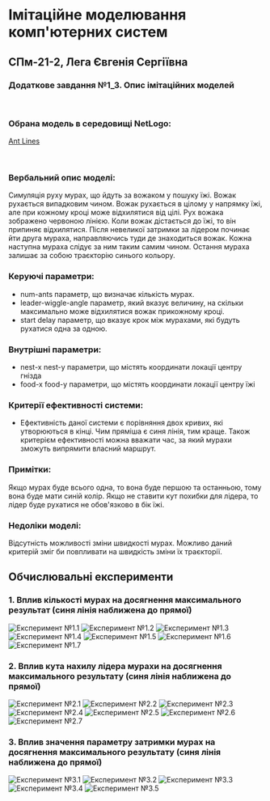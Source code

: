 # Імітаційне моделювання комп'ютерних систем
## СПм-21-2, Лега Євгенія Сергіївна
### Додаткове завдання №**1_3**. Опис імітаційних моделей
<br>

### Обрана модель в середовищі NetLogo:

[Ant Lines](http://www.netlogoweb.org/launch#http://www.netlogoweb.org/assets/modelslib/Sample%20Models/Biology/Ant%20Lines.nlogo)

<br>

### Вербальний опис моделі:
Симуляція руху мурах, що йдуть за вожаком у пошуку їжі. Вожак рухається випадковим чином. Вожак рухається в цілому у напрямку їжі, але при кожному кроці може відхилятися від цілі. Рух вожака зображено червоною лінією. Коли вожак дістається до їжі, то він припиняє відхилятися. Після невеликої затримки за лідером починає йти друга мураха, направляючись туди де знаходиться вожак. Кожна наступна мураха слідує за ним таким самим чином. Остання мураха залишає за собою траєкторію синього кольору.


### Керуючі параметри:

- num-ants параметр, що визначає кількість мурах.
- leader-wiggle-angle параметр, який вказує величину, на скільки максимально може відхилятися вожак прикожному кроці.
- start delay параметр, що вказує крок між мурахами, які будуть рухатися одна за одною.

### Внутрішні параметри:
- nest-x nest-y  параметри, що містять координати локації центру гнізда  
- food-x food-y параметри, що містять координати локації центру їжі  

### Критерії ефективності системи:
- Ефективність даної системи є порівняння двох кривих, які утворюються в кінці. Чим пряміша є синя лінія, тим краще. Також критерієм ефективності можна вважати час, за який мурахи зможуть випрямити власний маршрут.
### Примітки:
Якщо мурах буде всього одна, то вона буде першою та останньою, тому вона буде мати синій колір. Якщо не ставити кут похибки для лідера, то лідер буде рухатися не обов'язково в бік їжі.

### Недоліки моделі:
Відсутність можливості зміни швидкості мурах. Можливо даний критерій зміг би повпливати на швидкість зміни їх траєкторії.
<br>

## Обчислювальні експерименти 
### 1. Вплив кількості мурах на досягнення максимального результат (синя лінія наближена до прямої)


![Експеримент №1.1](3.1.jpg)
![Експеримент №1.2](3.2.jpg)
![Експеримент №1.3](3.3.jpg)
![Експеримент №1.4](3.4.jpg)
![Експеримент №1.5](3.5.jpg)
![Експеримент №1.6](3.6.jpg)
![Експеримент №1.7](3.7.jpg)



### 2. Вплив кута нахилу лідера мурахи на досягнення максимального результату (синя лінія наближена до прямої)


![Експеримент №2.1](3.8.jpg)
![Експеримент №2.2](3.9.jpg)
![Експеримент №2.3](3.10.jpg)
![Експеримент №2.4](3.11.jpg)
![Експеримент №2.5](3.12.jpg)
![Експеримент №2.6](3.13.jpg)
![Експеримент №2.7](3.14.jpg)


### 3. Вплив значення параметру затримки мурах на досягнення максимального результату (синя лінія наближена до прямої)


![Експеримент №3.1](3.15.jpg)
![Експеримент №3.2](3.16.jpg)
![Експеримент №3.3](3.17.jpg)
![Експеримент №3.4](3.18.jpg)
![Експеримент №3.5](3.19.jpg)

